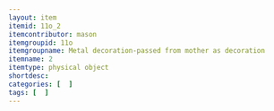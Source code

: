 ```yaml
---
layout: item
itemid: 11o_2
itemcontributor: mason
itemgroupid: 11o
itemgroupname: Metal decoration-passed from mother as decoration
itemname: 2
itemtype: physical object
shortdesc: 
categories: [  ]
tags: [  ]
---
```







